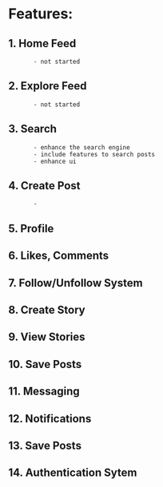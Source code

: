 # Features:
   ## 1. Home Feed
           - not started
   ## 2. Explore Feed
           - not started
   ## 3. Search
           - enhance the search engine
           - include features to search posts
           - enhance ui
   ## 4. Create Post
           - 
   ## 5. Profile
   ## 6. Likes, Comments
   ## 7. Follow/Unfollow System
   ## 8. Create Story
   ## 9. View Stories
   ## 10. Save Posts
   ## 11. Messaging
   ## 12. Notifications
   ## 13. Save Posts
   ## 14. Authentication Sytem
